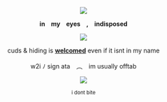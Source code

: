 <p align="center" dir="auto"><img src="https://komarev.com/ghpvc/?username=jensenlings&amp;color=grey&amp;style=plastic&amp;label=❗️❗️" style="max-width: 100%;"></a>
<p align="center" dir="auto"> 
<b>in⠀ my⠀ eyes ⠀,⠀ indisposed</b>
</p>
<p align="center" dir="auto"><a target="_blank" rel="noopener noreferrer nofollow" href=><img src="https://files.catbox.moe/2odaor.png" style="max-width: 100%;"></a>
</p>
<p align="center" dir="auto"> 
cuds & hiding is <b><ins>welcomed</ins></b> even if it isnt in my name </br>
⠀<br/>
w2i ﾉ sign ata ⠀︵⠀ im usually offtab <br/>
</p>
<p align="center" dir="auto">
<img src="https://spotify-github-profile.kittinanx.com/api/view?uid=3144t4e3cclfn2vqfpxbzp5hkqga&cover_image=true&theme=natemoo-re&show_offline=false&background_color=121212&interchange=false&bar_color=334833&bar_color_cover=false)](https://github.com/kittinan/spotify-github-profile)" style="max-width: 100%;"></a>
<p align="center" dir="auto"> 
<sub>i dont bite</sub>
</p>
